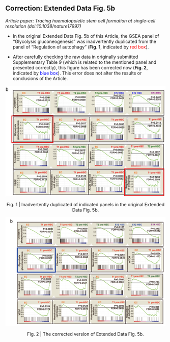 ## Correction: Extended Data Fig. 5b

*Article paper: Tracing haematopoietic stem cell formation at single-cell resolution (doi:10.1038/nature17997)*

- In the original Extended Data Fig. 5b of this Article, the GSEA panel of “Glycolysis gluconeogenesis” was inadvertently duplicated from the panel of “Regulation of autophagy” (**Fig. 1**, indicated by <font color="red">red box</font>). 

- After carefully checking the raw data in originally submitted Supplementary Table 9 (which is related to the mentioned panel and presented correctly), this figure has been corrected now (**Fig. 2**, indicated by <font color="blue">blue box</font>). This error does not alter the results or conclusions of the Article. 


![](https://github.com/Liu-Lan-lab/Correction-Zhou-et-al.-Nature.-2016/blob/master/img/fig1.png)

<div style="text-align:center">Fig. 1 | Inadvertently duplicated of indicated panels in the original Extended Data Fig. 5b.</div>

![](https://github.com/Liu-Lan-lab/Correction-Zhou-et-al.-Nature.-2016/blob/master/img/fig2.png)

<div style="text-align:center">Fig. 2 | The corrected version of Extended Data Fig. 5b.</div>
